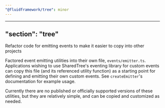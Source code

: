 ```yaml
---
"@fluidframework/tree": minor
---
```

---
"section": "tree"
---
Refactor code for emitting events to make it easier to copy into other projects

Factored event emitting utilities into their own file, `events/emitter.ts`.
Applications wishing to use SharedTree's eventing library for custom events can copy this file (and its referenced utility function) as a starting point for defining and emitting their own custom events.
See `createEmitter`'s documentation for example usage.

Currently there are no published or officially supported versions of these utilities, but they are relatively simple, and can be copied and customized as needed.
